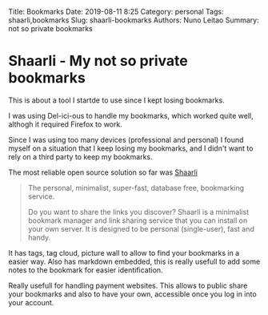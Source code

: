 Title: Bookmarks
Date: 2019-08-11 8:25
Category: personal
Tags: shaarli,bookmarks
Slug: shaarli-bookmarks
Authors: Nuno Leitao
Summary: not so private bookmarks

# Shaarli - My not so private bookmarks

This is about a tool I startde to use since I kept losing bookmarks.

I was using Del-ici-ous to handle my bookmarks, which worked quite well, althogh it required Firefox to work.  

Since I was using too many devices (professional and personal) I found myself 
on a situation that I keep losing my bookmarks, and I didn't want to rely on a third party to 
keep my bookmarks.

The most reliable open source solution so far was [Shaarli](https://shaarli.readthedocs.io/en/latest)

> The personal, minimalist, super-fast, database free, bookmarking service.
> 
> Do you want to share the links you discover? Shaarli is a minimalist bookmark manager and link sharing service that you can install on your own server. It is designed to be personal (single-user), fast and handy.


It has tags, tag cloud, picture wall to allow to find your bookmarks in a easier way. Also has markdown embedded, this is really usefull to add some notes to the bookmark for easier identification.

Really usefull for handling payment websites.
This allows to public share your bookmarks and also to have your own, accessible once you log in into your account.


